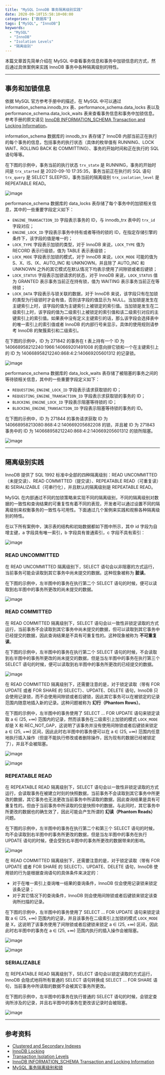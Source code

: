 ```yaml
---
title: "MySQL InnoDB 事务隔离级别实践"
date: 2020-09-10T15:58:10+08:00
categories: ["数据库"]
tags: ["MySQL", "InnoDB"]
keywords:
  - "MySQL"
  - "InnoDB"
  - "Isolation Levels"
  - "隔离级别"
---
```


本篇文章首先简单介绍在 MySQL 中查看事务信息和事务中加锁信息的方式，然后通过具体案例来实践 InnoDB 事务中各种隔离级别的特性。<!--more-->

<!--
本篇文章首先简单介绍 InnoDB 中聚簇索引和二级索引的概念和对应的数据结构，然后介绍在 MySQL 中查看事务信息和事务中加锁信息的方式，最后通过具体案例来实践 InnoDB 事务中各种隔离级别的特性。

---

## 聚簇索引和二级索引
-->

---

## 事务和加锁信息

依据 MySQL 官方参考手册中的描述，在 MySQL 中可以通过 information_schema.innodb_trx 表、performance_schema.data_locks 表以及 performance_schema.data_lock_waits 表来查看事务信息和事务中加锁信息。参考手册的原文请见 [InnoDB INFORMATION_SCHEMA Transaction and Locking Information](https://dev.mysql.com/doc/refman/8.0/en/innodb-information-schema-transactions.html)。

information_schema 数据库的 innodb_trx 表存储了 InnoDB 内部当前正在执行的每个事务的信息，包括事务的执行状态（具体的枚举值有 RUNNING、LOCK WAIT、ROLLING BACK 和 COMMITTING）、事务的开始时间和正在执行的 SQL 语句等等。

在下图的示例中，事务当前的执行状态 `trx_state` 是 RUNNING，事务的开始时间是 `trx_started` 是 2020-09-10 17:35:35，事务当前正在执行的 SQL 语句 `trx_query` 是 SELECT SLEEP(5)，事务当前的隔离级别 `trx_isolation_level` 是 REPEATABLE READ。

![image](/images/MySQLInnoDB事务隔离级别实践/information_schema-innodb_trx.png)

performance_schema 数据库的 data_locks 表存储了每个事务中的加锁相关信息，其中的一些重要字段定义如下：

- `ENGINE_TRANSACTION_ID` 字段表示事务的 ID，与 innodb_trx 表中的 `trx_id` 字段对应；
- `ENGINE_LOCK_ID` 字段表示事务中持有或者等待的锁的 ID，在指定存储引擎的条件下，该字段的值是唯一的；
- `LOCK_TYPE` 字段表示加锁的类型，对于 InnoDB 来说，`LOCK_TYPE` 值为 RECORD 表示行级锁，值为 TABLE 表示表级锁；
- `LOCK_MODE` 字段表示加锁的模式，对于 InnoDB 来说，`LOCK_MODE` 可能的值为 S、X、IS、IX、AUTO_INC 和 UNKNOWN，并且除了 AUTO_INC 和 UNKNOWN 之外的其它模式在默认情况下均表示使用了间隙锁或者后键锁；
- `LOCK_STATUS` 字段表示加锁请求的状态，对于 InnoDB 来说，`LOCK_STATUS` 值为 GRANTED 表示事务当前正在持有锁，值为 WAITING 表示事务当前正在等待锁；
- `LOCK_DATA` 字段表示与锁关联的数据，对于 InnoDB 来说，该字段只有在加锁的类型为行级锁时才会有值，否则该字段的值显示为 NULL。当加锁是发生在主键索引上时，该字段的值为主键索引上被锁定的索引值。当加锁是发生在二级索引上时，该字段的值为二级索引上被锁定的索引值和该二级索引对应的主键索引上的索引值。如果表中没有定义主键索引的话，那么该字段会选择表中的唯一索引上的索引值或者 InnoDB 的内部行号来显示，具体的使用规则请参考 InnoDB 的聚簇索引和二级索引。

在下图的示例中，ID 为 271842 的事务在 t 表上持有一个 ID 为 140668958212240:1966:140669201491008 的意向排它锁和一个在主键索引上的 ID 为 140668958212240:868:4:2:140669205601312 的记录锁。

![image](/images/MySQLInnoDB事务隔离级别实践/performance_schema-data_locks.png)

performance_schema 数据库的 data_lock_waits 表存储了被阻塞的事务之间的等待锁相关信息，其中的一些重要字段定义如下：

- `REQUESTING_ENGINE_LOCK_ID` 字段表示请求获取锁的 ID；
- `REQUESTING_ENGINE_TRANSACTION_ID` 字段表示求获取锁的事务的 ID；
- `BLOCKING_ENGINE_LOCK_ID` 字段表示阻塞等待锁的 ID；
- `BLOCKING_ENGINE_TRANSACTION_ID` 字段表示阻塞等待锁的事务的 ID。

在下图的示例中，ID 为 271844 的事务请求获取 ID 为 140668958213080:868:4:2:140669205682208 的锁，并且被 ID 为 271843 事务中的 ID 为 140668958212240:868:4:2:140669205601312 的锁所阻塞。

![image](/images/MySQLInnoDB事务隔离级别实践/performance_schema-data_lock_waits.png)

---

## 隔离级别实践

InnoDB 提供了 SQL 1992 标准中全部的四种隔离级别：READ UNCOMMITTED（未提交读）、READ COMMITTED（提交读）、REPEATABLE READ（可重复读）和 SERIALIZABLE（可串行化），并且默认的隔离级别是 REPEATABLE READ。

MySQL 在内部通过不同的加锁策略来实现不同的隔离级别，不同的隔离级别对数据的一致性和查询结果的可重复性有着不同的表现，开发者可以通过设置不同的隔离级别来权衡事务的一致性与可用性。下面通过几个案例来实践和观察各种隔离级别的特性。

在以下所有案例中，演示表的结构和初始数据都如下图中所示，其中 id 字段为自增主键，a 字段具有唯一索引，b 字段具有普通索引，c 字段不具有索引：

![image](/images/MySQLInnoDB事务隔离级别实践/init-table-and-data.png)

### READ UNCOMMITTED

在 READ UNCOMMITTED 隔离级别下，SELECT 语句会以非阻塞的方式运行，当前事务可能会读取到其它事务中尚未提交的数据。这种现象被称为 **脏读**。

在下图的示例中，左半图中的事务在执行第二个 SELECT 语句的时候，便可以读取到右半图中的事务所更改的尚未提交的数据。

![image](/images/MySQLInnoDB事务隔离级别实践/read-uncommitted.png)

### READ COMMITTED

在 READ COMMITTED 隔离级别下，SELECT 语句会以一致性非锁定读取的方式运行，当前事务不会读取到其它事务中尚未提交的数据，但可以读取到其它事务中已经提交的数据，因此查询结果是不具有可重复性的。这种现象被称为 **不可重复读**。

在下图的示例中，左半图中的事务在执行第二个 SELECT 语句的时候，不会读取到右半图中的事务所更改的尚未提交的数据，但是当左半图中的事务在执行第三个 SELECT 语句的时候，便可以读取到右半图中的事务所更改的已经提交的数据。

![image](/images/MySQLInnoDB事务隔离级别实践/read-committed.png)

在 READ COMMITTED 隔离级别下，还需要注意的是，对于锁定读取（带有 FOR UPDATE 或者 FOR SHARE 的 SELECT）、UPDATE、DELETE 语句，InnoDB 只会使用记录锁，而不会使用间隙锁或者后键锁，因此其它事务可以在被锁定的记录范围内随意地插入新的记录。这种问题被称为 **幻行（Phantom Rows）**。

在下图的示例中，左半图中的事务使用了 SELECT ... FOR UPDATE 语句来锁定读取 a ∈ (25, +∞) 范围内的记录，然而该事务在二级索引上加锁的模式 `LOCK_MODE` 却是 X 和 REC_NOT_GAP，这说明了该事务并没有使用间隙锁或者后键锁来锁定 a ∈ (25, +∞) 区间，因此此时右半图中的事务便可以在 a ∈ (25, +∞) 范围内任意地执行插入操作（但是不能执行修改或者删除操作，因为现有的数据已经被锁定了），并且不会被阻塞。

![image](/images/MySQLInnoDB事务隔离级别实践/read-committed-phantom-rows-1.png)

![image](/images/MySQLInnoDB事务隔离级别实践/read-committed-phantom-rows-2.png)

### REPEATABLE READ

在 REPEATABLE READ 隔离级别下，SELECT 语句会以一致性非锁定读取的方式运行，会读取事务在被建立时刻的快照数据，当前事务不会读取到其它事务中所更改的数据，其它事务也无法更改当前事务中所读取的数据，因此查询结果是具有可重复性的。但由于当前事务中所读取的仅是快照中的数据，与此同时，其它事务中所更改的数据也的确生效了，因此可能会产生所谓的 **幻读（Phantom Reads）** 问题。

在下图的示例中，左半图中的事务在执行第二个和第三个 SELECT 语句的时候，均不会读取到右半图中的事务所更改的数据，但是当左半图中的事务在执行 UPDATE 语句的时候，便会受到右半图中的事务所更改的数据带来的影响。

![image](/images/MySQLInnoDB事务隔离级别实践/repeatable-read.png)

在 READ COMMITTED 隔离级别下，还需要注意的是，对于锁定读取（带有 FOR UPDATE 或者 FOR SHARE 的 SELECT）、UPDATE、DELETE 语句，InnoDB 使用锁的行为是根据查询语句的具体条件来决定的：

- 对于在唯一索引上查询唯一结果的查询条件，InnoDB 仅会使用记录锁来锁定该条记录；
- 对于其它情况下的查询条件，InnoDB 则会使用间隙锁或者后键锁来锁定该查询所扫描的记录。

在下图的示例中，左半图中的事务使用了 SELECT ... FOR UPDATE 语句来锁定读取 a ∈ (25, +∞) 范围内的记录，并且该事务在二级索引上加锁的模式 `LOCK_MODE` 是 X，这说明了该事务使用了间隙锁或者后键锁来锁定 a ∈ (25, +∞) 区间，因此此时右半图中的事务在 a ∈ (25, +∞) 范围内执行的插入操作会被阻塞。

![image](/images/MySQLInnoDB事务隔离级别实践/repeatable-read-phantom-reads-1.png)

![image](/images/MySQLInnoDB事务隔离级别实践/repeatable-read-phantom-reads-2.png)

### SERIALIZABLE

在 REPEATABLE READ 隔离级别下，SELECT 语句会以锁定读取的方式运行，InnoDB 会隐式地将所有普通的 SELECT 语句转换成 SELECT ... FOR SHARE 语句，当前事务中所读取的数据不会被其它事务所更改。

在下图的示例中，左半图中的事务在执行普通的 SELECT 语句的时候，会锁定查询所涉及的记录，并且右半图中的事务在更改该记录时会被阻塞。

![image](/images/MySQLInnoDB事务隔离级别实践/serializable.png)

---

## 参考资料

- [Clustered and Secondary Indexes](https://dev.mysql.com/doc/refman/8.0/en/innodb-index-types.html)
- [InnoDB Locking](https://dev.mysql.com/doc/refman/8.0/en/innodb-locking.html)
- [Transaction Isolation Levels](https://dev.mysql.com/doc/refman/8.0/en/innodb-transaction-isolation-levels.html)
- [InnoDB INFORMATION_SCHEMA Transaction and Locking Information](https://dev.mysql.com/doc/refman/8.0/en/innodb-information-schema-transactions.html)
- [MySQL 事务隔离级别和锁](https://developer.ibm.com/zh/technologies/databases/articles/os-mysql-transaction-isolation-levels-and-locks/)
